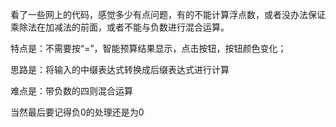 看了一些网上的代码，感觉多少有点问题，有的不能计算浮点数，或者没办法保证乘除法在加减法的前面，或者不能与负数进行混合运算。

特点是：不需要按“=”，智能预算结果显示，点击按钮，按钮颜色变化；

思路是：将输入的中缀表达式转换成后缀表达式进行计算

难点是：带负数的四则混合运算

当然最后要记得负0的处理还是为0
